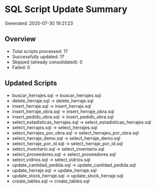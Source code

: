 # SQL Script Update Summary

Generated: 2025-07-30 19:21:23

## Overview
- Total scripts processed: 17
- Successfully updated: 17
- Skipped (already consolidated): 0
- Failed: 0

## Updated Scripts
- buscar_herrajes.sql → buscar_herrajes.sql
- delete_herraje.sql → delete_herraje.sql
- insert_herraje.sql → insert_herraje.sql
- insert_herraje_obra.sql → insert_herraje_obra.sql
- insert_pedido_obra.sql → insert_pedido_obra.sql
- select_estadisticas_herrajes.sql → select_estadisticas_herrajes.sql
- select_herrajes.sql → select_herrajes.sql
- select_herrajes_por_obra.sql → select_herrajes_por_obra.sql
- select_herraje_demo.sql → select_herraje_demo.sql
- select_herraje_por_id.sql → select_herraje_por_id.sql
- select_inventario.sql → select_inventario.sql
- select_proveedores.sql → select_proveedores.sql
- select_vidrios.sql → select_vidrios.sql
- update_cantidad_pedida.sql → update_cantidad_pedida.sql
- update_herraje.sql → update_herraje.sql
- update_stock_herraje.sql → update_stock_herraje.sql
- create_tables.sql → create_tables.sql
